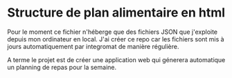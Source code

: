 # Structure de plan alimentaire en html

Pour le moment ce fichier n'héberge que des fichiers JSON que j'exploite depuis mon ordinateur en local.
J'ai créer ce repo car les fichiers sont mis à jours automatiquement par integromat de manière régulière.

A terme le projet est de créer une application web qui génerera automatique un planning de repas pour la semaine.
